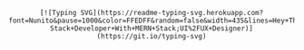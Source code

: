 <div id="header" align="center">
    
    [![Typing SVG](https://readme-typing-svg.herokuapp.com?font=Nunito&pause=1000&color=FFEDFF&random=false&width=435&lines=Hey+There!+I'm+Mridul...;A+Full-Stack+Developer+With+MERN+Stack;UI%2FUX+Designer)](https://git.io/typing-svg)
</div>
